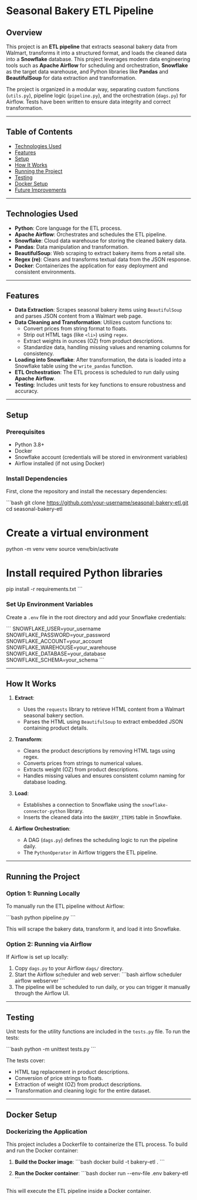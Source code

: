 # **Seasonal Bakery ETL Pipeline**

## Overview

This project is an **ETL pipeline** that extracts seasonal bakery data from Walmart, transforms it into a structured format, and loads the cleaned data into a **Snowflake** database. This project leverages modern data engineering tools such as **Apache Airflow** for scheduling and orchestration, **Snowflake** as the target data warehouse, and Python libraries like **Pandas** and **BeautifulSoup** for data extraction and transformation.

The project is organized in a modular way, separating custom functions (`utils.py`), pipeline logic (`pipeline.py`), and the orchestration (`dags.py`) for Airflow. Tests have been written to ensure data integrity and correct transformation.

---

## **Table of Contents**
- [Technologies Used](#technologies-used)
- [Features](#features)
- [Setup](#setup)
- [How It Works](#how-it-works)
- [Running the Project](#running-the-project)
- [Testing](#testing)
- [Docker Setup](#docker-setup)
- [Future Improvements](#future-improvements)

---

## **Technologies Used**
- **Python**: Core language for the ETL process.
- **Apache Airflow**: Orchestrates and schedules the ETL pipeline.
- **Snowflake**: Cloud data warehouse for storing the cleaned bakery data.
- **Pandas**: Data manipulation and transformation.
- **BeautifulSoup**: Web scraping to extract bakery items from a retail site.
- **Regex (re)**: Cleans and transforms textual data from the JSON response.
- **Docker**: Containerizes the application for easy deployment and consistent environments.

---

## **Features**
- **Data Extraction**: Scrapes seasonal bakery items using `BeautifulSoup` and parses JSON content from a Walmart web page.
- **Data Cleaning and Transformation**: Utilizes custom functions to:
  - Convert prices from string format to floats.
  - Strip out HTML tags (like `<li>`) using `regex`.
  - Extract weights in ounces (OZ) from product descriptions.
  - Standardize data, handling missing values and renaming columns for consistency.
- **Loading into Snowflake**: After transformation, the data is loaded into a Snowflake table using the `write_pandas` function.
- **ETL Orchestration**: The ETL process is scheduled to run daily using **Apache Airflow**.
- **Testing**: Includes unit tests for key functions to ensure robustness and accuracy.

---

## **Setup**

### **Prerequisites**
- Python 3.8+
- Docker
- Snowflake account (credentials will be stored in environment variables)
- Airflow installed (if not using Docker)

### **Install Dependencies**

First, clone the repository and install the necessary dependencies:

\`\`\`bash
git clone https://github.com/your-username/seasonal-bakery-etl.git
cd seasonal-bakery-etl

# Create a virtual environment
python -m venv venv
source venv/bin/activate

# Install required Python libraries
pip install -r requirements.txt
\`\`\`

### **Set Up Environment Variables**

Create a `.env` file in the root directory and add your Snowflake credentials:

\`\`\`
SNOWFLAKE_USER=your_username
SNOWFLAKE_PASSWORD=your_password
SNOWFLAKE_ACCOUNT=your_account
SNOWFLAKE_WAREHOUSE=your_warehouse
SNOWFLAKE_DATABASE=your_database
SNOWFLAKE_SCHEMA=your_schema
\`\`\`

---

## **How It Works**

1. **Extract**:
   - Uses the `requests` library to retrieve HTML content from a Walmart seasonal bakery section.
   - Parses the HTML using `BeautifulSoup` to extract embedded JSON containing product details.
   
2. **Transform**:
   - Cleans the product descriptions by removing HTML tags using regex.
   - Converts prices from strings to numerical values.
   - Extracts weight (OZ) from product descriptions.
   - Handles missing values and ensures consistent column naming for database loading.

3. **Load**:
   - Establishes a connection to Snowflake using the `snowflake-connector-python` library.
   - Inserts the cleaned data into the `BAKERY_ITEMS` table in Snowflake.

4. **Airflow Orchestration**:
   - A DAG (`dags.py`) defines the scheduling logic to run the pipeline daily.
   - The `PythonOperator` in Airflow triggers the ETL pipeline.

---

## **Running the Project**

### **Option 1: Running Locally**

To manually run the ETL pipeline without Airflow:

\`\`\`bash
python pipeline.py
\`\`\`

This will scrape the bakery data, transform it, and load it into Snowflake.

### **Option 2: Running via Airflow**

If Airflow is set up locally:

1. Copy `dags.py` to your Airflow `dags/` directory.
2. Start the Airflow scheduler and web server:
   \`\`\`bash
   airflow scheduler
   airflow webserver
   \`\`\`
3. The pipeline will be scheduled to run daily, or you can trigger it manually through the Airflow UI.

---

## **Testing**

Unit tests for the utility functions are included in the `tests.py` file. To run the tests:

\`\`\`bash
python -m unittest tests.py
\`\`\`

The tests cover:
- HTML tag replacement in product descriptions.
- Conversion of price strings to floats.
- Extraction of weight (OZ) from product descriptions.
- Transformation and cleaning logic for the entire dataset.

---

## **Docker Setup**

### **Dockerizing the Application**

This project includes a Dockerfile to containerize the ETL process. To build and run the Docker container:

1. **Build the Docker image**:
   \`\`\`bash
   docker build -t bakery-etl .
   \`\`\`

2. **Run the Docker container**:
   \`\`\`bash
   docker run --env-file .env bakery-etl
   \`\`\`

This will execute the ETL pipeline inside a Docker container.
